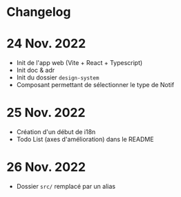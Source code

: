 # Changelog

# 24 Nov. 2022

- Init de l'app web (Vite + React + Typescript)
- Init doc & adr
- Init du dossier `design-system`
- Composant permettant de sélectionner le type de Notif

# 25 Nov. 2022

- Création d'un début de i18n
- Todo List (axes d'amélioration) dans le README

# 26 Nov. 2022

- Dossier `src/` remplacé par un alias